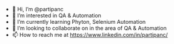 - 👋 Hi, I’m @partipanc
- 👀 I’m interested in QA & Automation
- 🌱 I’m currently learning Phyton, Selenium Automation
- 💞️ I’m looking to collaborate on in the area of QA & Automation
- 📫 How to reach me at https://www.linkedin.com/in/partipanc/

<!---
partipanc/partipanc is a ✨ special ✨ repository because its `README.md` (this file) appears on your GitHub profile.
You can click the Preview link to take a look at your changes.
--->
